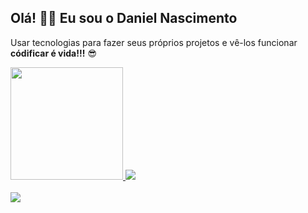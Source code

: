 ## Olá! 🖐🏼 Eu sou o Daniel Nascimento

<p>Usar tecnologias para fazer seus próprios projetos e vê-los funcionar <strong>códificar é vida!!!</strong> 😎</p>

<div style="display: flex">
  <a href="https://github.com/daniel-nascimento-dev">
  <img height="180em" src="https://github-readme-stats.vercel.app/api?username=daniel-nascimento-dev&show_icons=true&theme=midnight-purple&include_all_commits=true&count_private=true"/>
  <img height="auto" src="https://github-readme-stats.vercel.app/api/top-langs/?username=daniel-nascimento-dev&layout=compact&langs_count=7&theme=midnight-purple"/>
    </a>
</div>
  
<div style="display: inline_block"><br>
  <img src="https://skillicons.dev/icons?i=js,nodejs,tailwind,html,figma,css,bootstrap,ts,react" />
</div>

##
